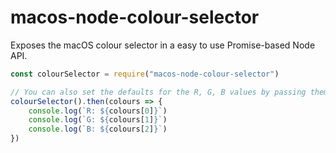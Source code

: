 # macos-node-colour-selector
Exposes the macOS colour selector in a easy to use Promise-based Node API.
```js
const colourSelector = require("macos-node-colour-selector")

// You can also set the defaults for the R, G, B values by passing them as args. The default is 255, 255, 255.
colourSelector().then(colours => {
    console.log(`R: ${colours[0]}`)
    console.log(`G: ${colours[1]}`)
    console.log(`B: ${colours[2]}`)
})
```
